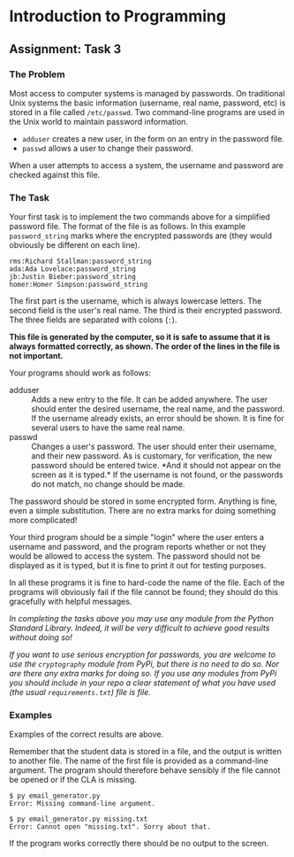 # Introduction to Programming

## Assignment: Task 3

### The Problem

Most access to computer systems is managed by passwords. On traditional Unix systems the basic information (username, real name, password, etc) is stored in a file called ``/etc/passwd``. Two command-line programs are used in the Unix world to maintain password information.

* ``adduser`` creates a new user, in the form on an entry in the password file.
* ``passwd`` allows a user to change their password.

When a user attempts to access a system, the username and password are checked against this file.

### The Task

Your first task is to implement the two commands above for a simplified password file. The format of the file is as follows. In this example ``password_string`` marks where the encrypted passwords are (they would obviously be different on each line).

```text
rms:Richard Stallman:password_string
ada:Ada Lovelace:password_string
jb:Justin Bieber:password_string
homer:Homer Simpson:password_string
```

The first part is the username, which is always lowercase letters. The second field is the user's real name. The third is their encrypted password. The three fields are separated with colons (``:``).

**This file is generated by the computer, so it is safe to assume that it is always formatted correctly, as shown. The order of the lines in the file is not important.**

Your programs should work as follows:

<dl>
<dt>adduser</dt>
<dd>Adds a new entry to the file. It can be added anywhere. The user should enter the desired username, the real name, and the password. If the username already exists, an error should be shown. It is fine for several users to have the same real name.</dd>

<dt>passwd</dt>
<dd>Changes a user's password. The user should enter their username, and their new password. As is customary, for verification, the new password should be entered twice. *And it should not appear on the screen as it is typed.* If the username is not found, or the passwords do not match, no change should be made.</dd>
</dl>

The password should be stored in some encrypted form. Anything is fine, even a simple substitution. There are no extra marks for doing something more complicated!

Your third program should be a simple "login" where the user enters a username and password, and the program reports whether or not they would be allowed to access the system. The password should not be displayed as it is typed, but it is fine to print it out for testing purposes.

In all these programs it is fine to hard-code the name of the file. Each of the programs will obviously fail if the file cannot be found; they should do this gracefully with helpful messages.

*In completing the tasks above you may use any module from the Python Standard Library. Indeed, it will be very difficult to achieve good results without doing so!*

*If you want to use serious encryption for passwords, you are welcome to use the ``cryptography`` module from PyPi, but there is no need to do so. Nor are there any extra marks for doing so. If you use any modules from PyPi you should include in your repo a clear statement of what you have used (the usual ``requirements.txt``) file is file.*

### Examples

Examples of the correct results are above.

Remember that the student data is stored in a file, and the output is written to another file. The name of
the first file is provided as a command-line argument. The program should therefore behave sensibly if the
file cannot be opened or if the CLA is missing.

```text
$ py email_generator.py 
Error: Missing command-line argument.

$ py email_generator.py missing.txt
Error: Cannot open "missing.txt". Sorry about that.

```

If the program works correctly there should be no output to the screen.


